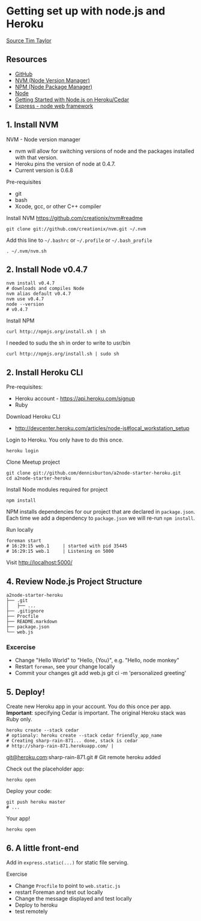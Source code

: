 
# Getting set up with node.js and Heroku

[Source Tim Taylor](https://github.com/toolbear/easy-breezy-node-heroku)

## Resources
* [GitHub](https://github.com/)
* [NVM (Node Version Manager)](https://github.com/creationix/nvm#readme)
* [NPM (Node Package Manager)](http://npmjs.org/)
* [Node](http://nodejs.org/)
* [Getting Started with Node.js on
  Heroku/Cedar](http://devcenter.heroku.com/articles/node-js)
* [Express - node web framework](http://expressjs.com/)

## 1. Install NVM
NVM - Node version manager
* nvm will allow for switching versions of node and the packages
  installed with that version.
* Heroku pins the version of node at 0.4.7.
* Current version is 0.6.8

Pre-requisites

* git
* bash
* Xcode, gcc, or other C++ compiler

Install NVM https://github.com/creationix/nvm#readme

    git clone git://github.com/creationix/nvm.git ~/.nvm
    
Add this line to `~/.bashrc` or `~/.profile` or `~/.bash_profile`

    . ~/.nvm/nvm.sh

## 2. Install Node v0.4.7

    nvm install v0.4.7
    # downloads and compiles Node
    nvm alias default v0.4.7
    nvm use v0.4.7
    node --version
    # v0.4.7

Install NPM

    curl http://npmjs.org/install.sh | sh

I needed to sudu the sh in order to write to usr/bin 

    curl http://npmjs.org/install.sh | sudo sh
    
## 2. Install Heroku CLI

Pre-requisites:

* Heroku account - https://api.heroku.com/signup
* Ruby

Download Heroku CLI

* http://devcenter.heroku.com/articles/node-js#local_workstation_setup

Login to Heroku. You only have to do this once.

    heroku login
    
Clone Meetup project

    git clone git://github.com/dennisburton/a2node-starter-heroku.git
    cd a2node-starter-heroku

Install Node modules required for project

    npm install

NPM installs dependencies for our project that are declared in
`package.json`. Each time we add a dependency
to `package.json` we will re-run `npm install`.

Run locally

    foreman start
    # 16:29:15 web.1     | started with pid 35445
    # 16:29:15 web.1     | Listening on 5000

Visit [http://localhost:5000/](http://localhost:5000/)

## 4. Review Node.js Project Structure

    a2node-starter-heroku
    ├── .git
    │   ├── ...
    ├── .gitignore
    ├── Procfile
    ├── README.markdown
    ├── package.json
    └── web.js

### Excercise

* Change "Hello World" to "Hello, {You}", e.g. "Hello, node monkey"
* Restart `foreman`, see your change locally
* Commit your changes
        git add web.js
        git ci -m 'personalized greeting'

## 5. Deploy!

Create new Heroku app in your account. You do this once per app.
**Important**: specifying Cedar is important. The original Heroku stack
was Ruby only.

    heroku create --stack cedar
    # optionaly: heroku create --stack cedar friendly_app_name
    # Creating sharp-rain-871... done, stack is cedar
    # http://sharp-rain-871.herokuapp.com/ |
git@heroku.com:sharp-rain-871.git
    # Git remote heroku added


Check out the placeholder app:

    heroku open

Deploy your code:

    git push heroku master
    # ...

Your app!

    heroku open
    
## 6. A little front-end

Add in `express.static(...)` for static file serving.

Exercise

* Change `Procfile` to point to `web.static.js`
* restart Foreman and test out locally
* Change the message displayed and test locally
* Deploy to heroku
* test remotely


